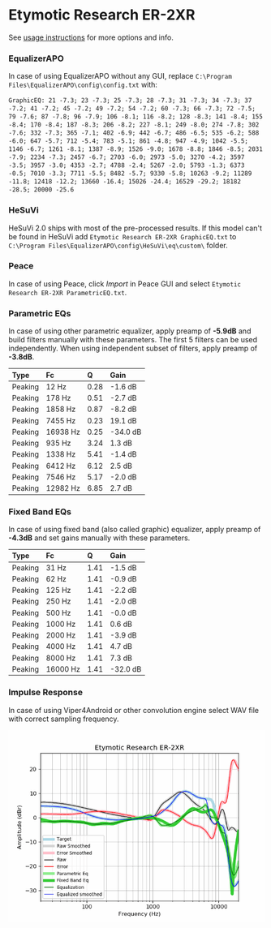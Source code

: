 # Etymotic Research ER-2XR
See [usage instructions](https://github.com/jaakkopasanen/AutoEq#usage) for more options and info.

### EqualizerAPO
In case of using EqualizerAPO without any GUI, replace `C:\Program Files\EqualizerAPO\config\config.txt`
with:
```
GraphicEQ: 21 -7.3; 23 -7.3; 25 -7.3; 28 -7.3; 31 -7.3; 34 -7.3; 37 -7.2; 41 -7.2; 45 -7.2; 49 -7.2; 54 -7.2; 60 -7.3; 66 -7.3; 72 -7.5; 79 -7.6; 87 -7.8; 96 -7.9; 106 -8.1; 116 -8.2; 128 -8.3; 141 -8.4; 155 -8.4; 170 -8.4; 187 -8.3; 206 -8.2; 227 -8.1; 249 -8.0; 274 -7.8; 302 -7.6; 332 -7.3; 365 -7.1; 402 -6.9; 442 -6.7; 486 -6.5; 535 -6.2; 588 -6.0; 647 -5.7; 712 -5.4; 783 -5.1; 861 -4.8; 947 -4.9; 1042 -5.5; 1146 -6.7; 1261 -8.1; 1387 -8.9; 1526 -9.0; 1678 -8.8; 1846 -8.5; 2031 -7.9; 2234 -7.3; 2457 -6.7; 2703 -6.0; 2973 -5.0; 3270 -4.2; 3597 -3.5; 3957 -3.0; 4353 -2.7; 4788 -2.4; 5267 -2.0; 5793 -1.3; 6373 -0.5; 7010 -3.3; 7711 -5.5; 8482 -5.7; 9330 -5.8; 10263 -9.2; 11289 -11.8; 12418 -12.2; 13660 -16.4; 15026 -24.4; 16529 -29.2; 18182 -28.5; 20000 -25.6
```

### HeSuVi
HeSuVi 2.0 ships with most of the pre-processed results. If this model can't be found in HeSuVi add
`Etymotic Research ER-2XR GraphicEQ.txt` to `C:\Program Files\EqualizerAPO\config\HeSuVi\eq\custom\` folder.

### Peace
In case of using Peace, click *Import* in Peace GUI and select `Etymotic Research ER-2XR ParametricEQ.txt`.

### Parametric EQs
In case of using other parametric equalizer, apply preamp of **-5.9dB** and build filters manually
with these parameters. The first 5 filters can be used independently.
When using independent subset of filters, apply preamp of **-3.8dB**.

| Type    | Fc       |    Q | Gain     |
|:--------|:---------|:-----|:---------|
| Peaking | 12 Hz    | 0.28 | -1.6 dB  |
| Peaking | 178 Hz   | 0.51 | -2.7 dB  |
| Peaking | 1858 Hz  | 0.87 | -8.2 dB  |
| Peaking | 7455 Hz  | 0.23 | 19.1 dB  |
| Peaking | 16938 Hz | 0.25 | -34.0 dB |
| Peaking | 935 Hz   | 3.24 | 1.3 dB   |
| Peaking | 1338 Hz  | 5.41 | -1.4 dB  |
| Peaking | 6412 Hz  | 6.12 | 2.5 dB   |
| Peaking | 7546 Hz  | 5.17 | -2.0 dB  |
| Peaking | 12982 Hz | 6.85 | 2.7 dB   |

### Fixed Band EQs
In case of using fixed band (also called graphic) equalizer, apply preamp of **-4.3dB** and set
gains manually with these parameters.

| Type    | Fc       |    Q | Gain     |
|:--------|:---------|:-----|:---------|
| Peaking | 31 Hz    | 1.41 | -1.5 dB  |
| Peaking | 62 Hz    | 1.41 | -0.9 dB  |
| Peaking | 125 Hz   | 1.41 | -2.2 dB  |
| Peaking | 250 Hz   | 1.41 | -2.0 dB  |
| Peaking | 500 Hz   | 1.41 | -0.0 dB  |
| Peaking | 1000 Hz  | 1.41 | 0.6 dB   |
| Peaking | 2000 Hz  | 1.41 | -3.9 dB  |
| Peaking | 4000 Hz  | 1.41 | 4.7 dB   |
| Peaking | 8000 Hz  | 1.41 | 7.3 dB   |
| Peaking | 16000 Hz | 1.41 | -32.0 dB |

### Impulse Response
In case of using Viper4Android or other convolution engine select WAV file with correct sampling frequency.

![](https://raw.githubusercontent.com/jaakkopasanen/AutoEq/master/results/oratory1990/harman_in-ear_2017-1/Etymotic%20Research%20ER-2XR/Etymotic%20Research%20ER-2XR.png)